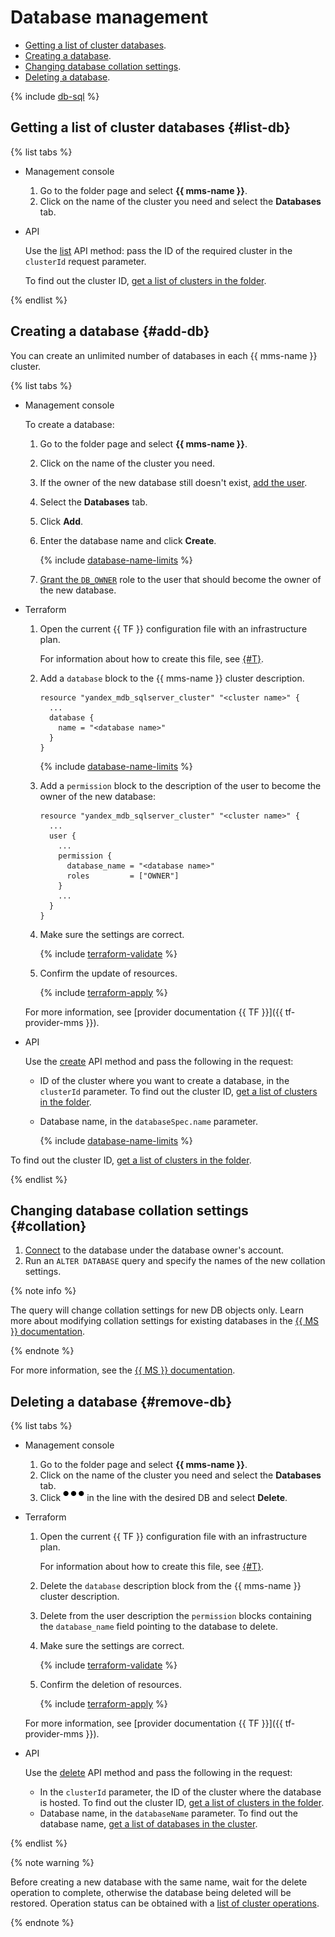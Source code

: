 # Database management

- [Getting a list of cluster databases](#list-db).
- [Creating a database](#add-db).
- [Changing database collation settings](#collation).
- [Deleting a database](#remove-db).

{% include [db-sql](../../_includes/mdb/mms/db-sql-limits.md) %}

## Getting a list of cluster databases {#list-db}

{% list tabs %}

- Management console
  1. Go to the folder page and select **{{ mms-name }}**.
  1. Click on the name of the cluster you need and select the **Databases** tab.

- API

  Use the [list](../api-ref/Database/list.md) API method: pass the ID of the required cluster in the `clusterId` request parameter.

  To find out the cluster ID, [get a list of clusters in the folder](cluster-list.md#list-clusters).

{% endlist %}

## Creating a database {#add-db}

You can create an unlimited number of databases in each {{ mms-name }} cluster.

{% list tabs %}

- Management console

  To create a database:

  1. Go to the folder page and select **{{ mms-name }}**.
  1. Click on the name of the cluster you need.
  1. If the owner of the new database still doesn't exist, [add the user](cluster-users.md#adduser).
  1. Select the **Databases** tab.
  1. Click **Add**.
  1. Enter the database name and click **Create**.

      {% include [database-name-limits](../../_includes/mdb/mms/note-info-db-name-limits.md) %}

  1. [Grant the `DB_OWNER`](grant.md) role to the user that should become the owner of the new database.

- Terraform

    1. Open the current {{ TF }} configuration file with an infrastructure plan.

        For information about how to create this file, see [{#T}](./cluster-create.md).

    1. Add a `database` block to the {{ mms-name }} cluster description.

        ```hcl
        resource "yandex_mdb_sqlserver_cluster" "<cluster name>" {
          ...
          database {
            name = "<database name>"
          }
        }
        ```

        {% include [database-name-limits](../../_includes/mdb/mms/note-info-db-name-limits.md) %}

    1. Add a `permission` block to the description of the user to become the owner of the new database:

        ```hcl
        resource "yandex_mdb_sqlserver_cluster" "<cluster name>" {
          ...
          user {
            ...
            permission {
              database_name = "<database name>"
              roles         = ["OWNER"]
            }
            ...
          }
        }
        ```

    1. Make sure the settings are correct.

        {% include [terraform-validate](../../_includes/mdb/terraform/validate.md) %}

    1. Confirm the update of resources.

        {% include [terraform-apply](../../_includes/mdb/terraform/apply.md) %}

    For more information, see [provider documentation {{ TF }}]({{ tf-provider-mms }}).

- API

  Use the [create](../api-ref/Database/create.md) API method and pass the following in the request:

  - ID of the cluster where you want to create a database, in the `clusterId` parameter. To find out the cluster ID, [get a list of clusters in the folder](cluster-list.md#list-clusters).

  - Database name, in the `databaseSpec.name` parameter.

      {% include [database-name-limits](../../_includes/mdb/mms/note-info-db-name-limits.md) %}

To find out the cluster ID, [get a list of clusters in the folder](cluster-list.md#list-clusters).

{% endlist %}

## Changing database collation settings {#collation}

1. [Connect](connect.md) to the database under the database owner's account.
1. Run an `ALTER DATABASE` query and specify the names of the new collation settings.

{% note info %}

The query will change collation settings for new DB objects only. Learn more about modifying collation settings for existing databases in the [{{ MS }} documentation](https://docs.microsoft.com/en-us/sql/relational-databases/collations/set-or-change-the-database-collation).

{% endnote %}

For more information, see the [{{ MS }} documentation](https://docs.microsoft.com/en-us/sql/relational-databases/collations/set-or-change-the-database-collation).

## Deleting a database {#remove-db}

{% list tabs %}

- Management console
  1. Go to the folder page and select **{{ mms-name }}**.
  1. Click on the name of the cluster you need and select the **Databases** tab.
  1. Click ![image](../../_assets/horizontal-ellipsis.svg) in the line with the desired DB and select **Delete**.

- Terraform

    1. Open the current {{ TF }} configuration file with an infrastructure plan.

        For information about how to create this file, see [{#T}](./cluster-create.md).

    1. Delete the `database` description block from the {{ mms-name }} cluster description.

    1. Delete from the user description the `permission` blocks containing the `database_name` field pointing to the database to delete.

    1. Make sure the settings are correct.

        {% include [terraform-validate](../../_includes/mdb/terraform/validate.md) %}

    1. Confirm the deletion of resources.

        {% include [terraform-apply](../../_includes/mdb/terraform/apply.md) %}

    For more information, see [provider documentation {{ TF }}]({{ tf-provider-mms }}).

- API

  Use the [delete](../api-ref/Database/delete.md) API method and pass the following in the request:
  - In the `clusterId` parameter, the ID of the cluster where the database is hosted. To find out the cluster ID, [get a list of clusters in the folder](cluster-list.md#list-clusters).
  - Database name, in the `databaseName` parameter. To find out the database name, [get a list of databases in the cluster](#list-db).

{% endlist %}

{% note warning %}

Before creating a new database with the same name, wait for the delete operation to complete, otherwise the database being deleted will be restored. Operation status can be obtained with a [list of cluster operations](cluster-list.md#list-operations).

{% endnote %}

